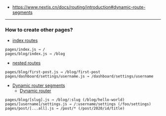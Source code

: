 -   https://www.nextjs.cn/docs/routing/introduction#dynamic-route-segments

---

### How to create other pages?

-   [index routes](https://www.nextjs.cn/docs/routing/introduction#index-routes)

```
pages/index.js → /
pages/blog/index.js → /blog
```

-   [nested routes](https://www.nextjs.cn/docs/routing/introduction#nested-routes)

```
pages/blog/first-post.js → /blog/first-post
pages/dashboard/settings/username.js → /dashboard/settings/username
```

-   [Dynamic router segments](https://www.nextjs.cn/docs/routing/introduction#dynamic-route-segments)
    -   [Dynamic router](https://www.nextjs.cn/docs/routing/dynamic-routes)

```
pages/blog/[slug].js → /blog/:slug (/blog/hello-world)
pages/[username]/settings.js → /:username/settings (/foo/settings)
pages/post/[...all].js → /post/* (/post/2020/id/title)
```
